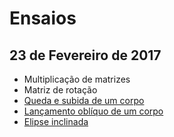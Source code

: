 # Ensaios

## 23 de Fevereiro de 2017
* Multiplicação de matrizes
* Matriz de rotação
* [Queda e subida de um corpo](mra.py)
* [Lançamento oblíquo de um corpo](lancamento.py)
* [Elipse inclinada](elipse-inclinada.py)
